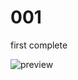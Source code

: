 # 001
first complete

![preview](https://cdn.discordapp.com/attachments/415608520440807445/791027549765369896/FireShot_Capture_002_-_Elsword_study_-_.jpg)
